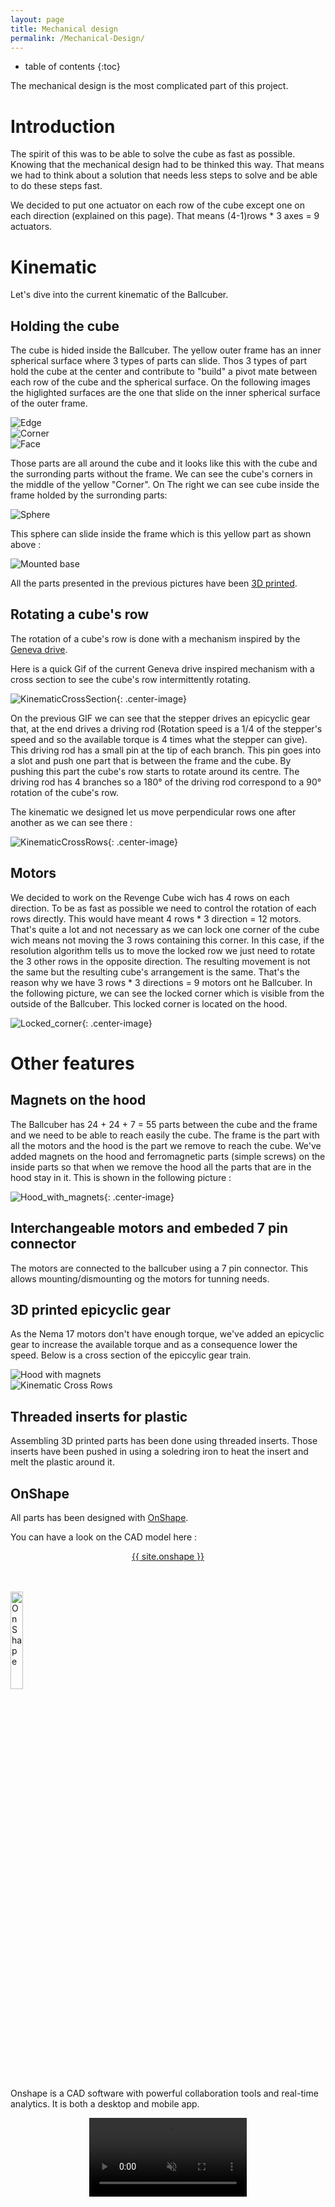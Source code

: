 ```yaml
---
layout: page
title: Mechanical design
permalink: /Mechanical-Design/
---
```


  * table of contents
  {:toc}

The mechanical design is the most complicated part of this project.

# Introduction

The spirit of this was to be able to solve the cube as fast as possible. Knowing that the mechanical design had to be thinked this way. That means we had to think about a solution that needs less steps to solve and be able to do these steps fast.

We decided to put one actuator on each row of the cube except one on each direction (explained on this page). That means (4-1)rows * 3 axes = 9 actuators.  

# Kinematic

Let's dive into the current kinematic of the Ballcuber.

## Holding the cube

The cube is hided inside the Ballcuber. The yellow outer frame has an inner spherical surface where 3 types of parts can slide. Thos 3 types of part hold the cube at the center and contribute to "build" a pivot mate between each row of the cube and the spherical surface.
On the following images the higlighted surfaces are the one that slide on the inner spherical surface of the outer frame. 

<div class="box alt">
    <div class="row uniform 50%">
        <div class="4u"><span class="image fit"><img src="/assets/kinematic/Arete.png" alt="Edge" /></span></div>
        <div class="4u"><span class="image fit"><img src="/assets/kinematic/Coin.png" alt="Corner" /></span></div>
        <div class="4u"><span class="image fit"><img src="/assets/kinematic/Face.png" alt="Face" /></span></div>
    </div>
</div>

Those parts are all around the cube and it looks like this with the cube and the surronding parts without the frame. We can see the cube's corners in the middle of the yellow "Corner". On The right we can see cube inside the frame holded by the surronding parts:

<div class="col-12"><span class="image fit"><img src="/assets/kinematic/Sphere.png" alt="Sphere"></span></div>

This sphere can slide inside the frame which is this yellow part as shown above :

<div class="col-12"><span class="image fit"><img src="/assets/kinematic/Mounted_base.png" alt="Mounted base"></span></div>

All the parts presented in the previous pictures have been [3D printed](https://ballcuber.github.io/3d-print/).

## Rotating a cube's row

The rotation of a cube's row is done with a mechanism inspired by the [Geneva drive](https://en.wikipedia.org/wiki/Geneva_drive).

Here is a quick Gif of the current Geneva drive inspired mechanism with a cross section to see the cube's row intermittently rotating.

![KinematicCrossSection](/assets/kinematic/KinematicCrossSection.gif){: .center-image}

On the previous GIF we can see that the stepper drives an epicyclic gear that, at the end drives a driving rod (Rotation speed is a 1/4 of the stepper's speed and so the available torque is 4 times what the stepper can give). This driving rod has a small pin at the tip of each branch. This pin goes into a slot and push one part that is between the frame and the cube. By pushing this part the cube's row starts to rotate around its centre. The driving rod has 4 branches so a 180° of the driving rod correspond to a 90° rotation of the cube's row. 

The kinematic we designed let us move perpendicular rows one after another as we can see there :

![KinematicCrossRows](/assets/kinematic/KinematicCrossRows.gif){: .center-image}

## Motors

We decided to work on the Revenge Cube wich has 4 rows on each direction. To be as fast as possible we need to control the rotation of each rows directly. This would have meant 4 rows * 3 direction = 12 motors. That's quite a lot and not necessary as we can lock one corner of the cube wich means not moving the 3 rows containing this corner. In this case, if the resolution algorithm tells us to move the locked row we just need to rotate the 3 other rows in the opposite direction. The resulting movement is not the same but the resulting cube's arrangement is the same. That's the reason why we have 3 rows * 3 directions = 9 motors ont he Ballcuber. In the following picture, we can see the locked corner which is visible from the outside of the Ballcuber. This locked corner is located on the hood.

![Locked_corner](/assets/kinematic/Locked_corner.png){: .center-image}

# Other features

## Magnets on the hood

The Ballcuber has 24 + 24 + 7 = 55 parts between the cube and the frame and we need to be able to reach easily the cube. The frame is the part with all the motors and the hood is the part we remove to reach the cube. We've added magnets on the hood and ferromagnetic parts (simple screws) on the inside parts so that when we remove the hood all the parts that are in the hood stay in it. This is shown in the following picture :

![Hood_with_magnets](/assets/kinematic/Magnets.png){: .center-image}

## Interchangeable motors and embeded 7 pin connector

The motors are connected to the ballcuber using a 7 pin connector. This allows mounting/dismounting og the motors for tunning needs.

## 3D printed epicyclic gear

As the Nema 17 motors don't have enough torque, we've added an epicyclic gear to increase the available torque and as a consequence lower the speed. Below is a cross section of the epiccylic gear train.

<div class="box alt">
    <div class="row uniform 50%">
        <div class="6u"><span class="image fit"><img src="/assets/Epicyclic_gear_Xsection.png" alt="Hood with magnets" /></span></div>
        <div class="6u"><span class="image fit"><img src="/assets/kinematic/EpicyclicGear.gif" alt="Kinematic Cross Rows" /></span></div>
    </div>
</div>

## Threaded inserts for plastic

Assembling 3D printed parts has been done using threaded inserts. Those inserts have been pushed in using a soledring iron to heat the insert and melt the plastic around it.

## OnShape

All parts has been designed with [OnShape](https://www.onshape.com/). 

You can have a look on the CAD model here :
<p> <center><a href="{{ site.onshape }}"><span class="icon fa-external-link"></span>{{ site.onshape }}</a></center></p>

<br/>
<br/>

<img src="https://www.onshape.com/hubfs/2017-assets/svg/press_logos/dark_indigo_logos/onshape-logo-dark-indigo.svg" class="center-image" width="20%" alt="OnShape" />


Onshape is a CAD software with powerful collaboration tools and real-time analytics.
It is both a desktop and mobile app.

<center>
	<video width="50%" autoplay loop muted playsinline>
	  <source src="/assets/onshape-mobile-recording.mp4" type="video/mp4" />
	</video>
</center>


